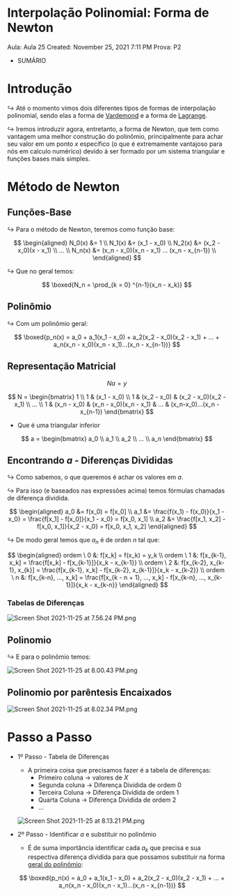 # Interpolação Polinomial: Forma de Newton

Aula: Aula 25
Created: November 25, 2021 7:11 PM
Prova: P2

- SUMÁRIO

# Introdução

$\hookrightarrow$ Até o momento vimos dois diferentes tipos de formas de interpolação polinomial, sendo elas a forma de [Vardemond](Interpolac%CC%A7a%CC%83o%20Polinomial%20Forma%20de%20Vandermonde%2029c583f9b0464d33bcbb83933bd47da8.md) e a forma de [Lagrange](Interpolac%CC%A7a%CC%83o%20Polinomial%20Forma%20de%20Lagrange%20fcac697df44c450a821a7d1aa2e3ffc5.md).

$\hookrightarrow$ Iremos introduzir agora, entretanto, a forma de Newton, que tem como vantagem uma melhor construção do polinômio, principalmente para achar seu valor em um ponto $x$ específico (o que é extremamente vantajoso para nós em calculo numérico) devido à ser formado por um sistema triangular e funções bases mais simples.

# Método de Newton

## Funções-Base

$\hookrightarrow$ Para o método de Newton, teremos como função base:

$$
\begin{aligned}
N_0(x) &= 1  \\ 
N_1(x) &= (x_1 - x_0) \\ 
N_2(x) &= (x_2 - x_0)(x - x_1) \\ 
... \\ 
N_n(x) &= (x_n - x_0)(x_n - x_1) ... (x_n - x_{n-1}) \\
\end{aligned}
$$

$\hookrightarrow$ Que no geral temos:

$$
\boxed{N_n = \prod_{k = 0} ^{n-1}(x_n - x_k)}
$$

## Polinômio

$\hookrightarrow$ Com um polinômio geral:

$$
\boxed{p_n(x) = a_0 + a_1(x_1 - x_0) + a_2(x_2 - x_0)(x_2 - x_1) + ... + a_n(x_n - x_0)(x_n - x_1)...(x_n - x_{n-1})}
$$

## Representação Matricial

$$
Na = y
$$

$$
N = \begin{bmatrix}
1 \\ 
1 & (x_1 - x_0) \\ 
1 & (x_2 - x_0) & (x_2 - x_0)(x_2 - x_1) \\ 
... \\ 
1 & (x_n - x_0) & (x_n - x_0)(x_n - x_1) & ... & (x_n-x_0)...(x_n - x_{n-1})
\end{bmatrix}
$$

- Que é uma triangular inferior

$$
a = \begin{bmatrix}
a_0 \\ 
a_1 \\ 
a_2 \\ 
... \\ 
a_n
\end{bmatrix}
$$

## Encontrando $a$ - Diferenças Divididas

$\hookrightarrow$ Como sabemos, o que queremos é achar os valores em $a$.

$\hookrightarrow$ Para isso (e baseados nas expressões acima) temos fórmulas chamadas de diferença dividida.

$$
\begin{aligned}
a_0 &= f(x_0) = f[x_0] \\ 
a_1 &= \frac{f(x_1) - f(x_0)}{x_1 - x_0} = \frac{f[x_1] - f[x_0]}{x_1 - x_0} = f[x_0, x_1] \\
a_2 &= \frac{f[x_1, x_2] - f[x_0, x_1]}{x_2 - x_0} = f[x_0, x_1, x_2]
\end{aligned}
$$

$\hookrightarrow$  De modo geral temos que $a_n$ é de orden $n$ tal que:

$$
\begin{aligned}
ordem \ 0 &: f[x_k] = f(x_k) = y_k \\ 
ordem \ 1 &: f[x_{k-1}, x_k] = \frac{f[x_k] - f[x_{k-1}]}{x_k - x_{k-1}} \\ 
ordem \ 2 &: f[x_{k-2}, x_{k-1}, x_{k}] = \frac{f[x_{k-1}, x_k] - f[x_{k-2}, x_{k-1}]}{x_k - x_{k-2}} \\ 
ordem  \ n &: f[x_{k-n}, ..., x_k] = \frac{f[x_{k - n + 1}, ...,  x_k] - f[x_{k-n}, ..., x_{k-1}]}{x_k - x_{k-n}}
\end{aligned}
$$

### Tabelas de Diferenças

![Screen Shot 2021-11-25 at 7.56.24 PM.png](Interpolac%CC%A7a%CC%83o%20Polinomial%20Forma%20de%20Newton%20272bf6de931545bfb7d3ddb29a0a03b1/Screen_Shot_2021-11-25_at_7.56.24_PM.png)

## Polinomio

$\hookrightarrow$ E para o polinômio temos:

![Screen Shot 2021-11-25 at 8.00.43 PM.png](Interpolac%CC%A7a%CC%83o%20Polinomial%20Forma%20de%20Newton%20272bf6de931545bfb7d3ddb29a0a03b1/Screen_Shot_2021-11-25_at_8.00.43_PM.png)

## Polinomio por parêntesis Encaixados

![Screen Shot 2021-11-25 at 8.02.34 PM.png](Interpolac%CC%A7a%CC%83o%20Polinomial%20Forma%20de%20Newton%20272bf6de931545bfb7d3ddb29a0a03b1/Screen_Shot_2021-11-25_at_8.02.34_PM.png)

# Passo a Passo

- 1º Passo - Tabela de Diferenças
    - A primeira coisa que precisamos fazer é a tabela de diferenças:
        - Primeiro coluna → valores de $X$
        - Segunda coluna → Diferença Dividida de ordem 0
        - Terceira Coluna → Diferença Dividida de ordem 1
        - Quarta Coluna → Diferença Dividida de ordem 2
        - ...
    
    ![Screen Shot 2021-11-25 at 8.13.21 PM.png](Interpolac%CC%A7a%CC%83o%20Polinomial%20Forma%20de%20Newton%20272bf6de931545bfb7d3ddb29a0a03b1/Screen_Shot_2021-11-25_at_8.13.21_PM.png)
    
- 2º Passo - Identificar $a$ e substituir no polinômio
    - É de suma importância identificar cada $a_k$ que precisa e sua respectiva diferença dividida para que possamos substituir na forma [geral do polinômio](Interpolac%CC%A7a%CC%83o%20Polinomial%20Forma%20de%20Newton%20272bf6de931545bfb7d3ddb29a0a03b1.md):
    
    $$
    \boxed{p_n(x) = a_0 + a_1(x_1 - x_0) + a_2(x_2 - x_0)(x_2 - x_1) + ... + a_n(x_n - x_0)(x_n - x_1)...(x_n - x_{n-1})}
    $$